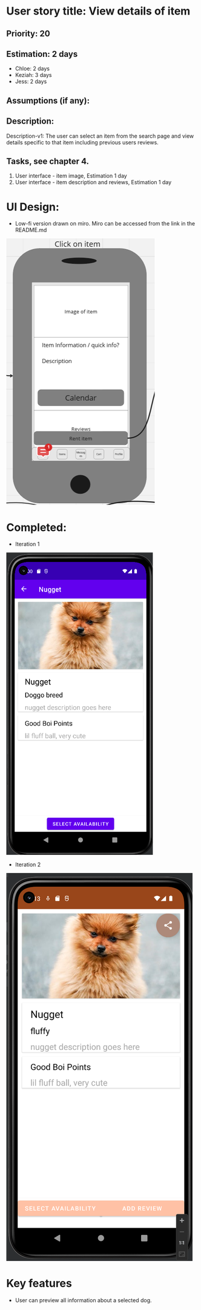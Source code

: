 
# User story title: View details of item

## Priority: 20 

## Estimation: 2 days

* Chloe: 2 days 
* Keziah: 3 days
* Jess: 2 days


## Assumptions (if any):

## Description: 

Description-v1: The user can select an item from the search page and view details specific to that item including previous users reviews.

## Tasks, see chapter 4.

1. User interface - item image, Estimation 1 day
2. User interface - item description and reviews, Estimation 1 day


# UI Design:
* Low-fi version drawn on miro. Miro can be accessed from the link in the README.md

![image](/images/View_item_details.png)

# Completed:
* Iteration 1

![image](/images/view_item_details_finished.png)

* Iteration 2

![image](/images/updated_doggo_info_page.png)

# Key features
* User can preview all information about a selected dog. 
